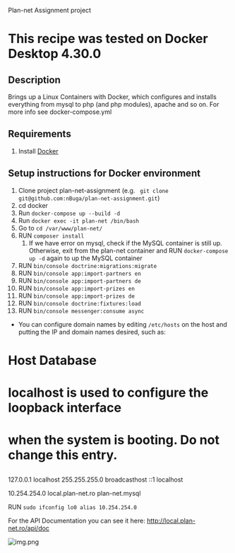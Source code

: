 Plan-net Assignment project


This recipe was tested on Docker Desktop 4.30.0
==============================================================================

Description
-----------------
Brings up a Linux Containers with Docker, which configures
and installs everything from mysql to php (and php modules), apache and so on.
For more info see docker-compose.yml

Requirements
------------

1. Install [Docker](docker.io)

Setup instructions for Docker environment
-----------------

1. Clone project plan-net-assignment
(e.g. `` git clone git@github.com:nBuga/plan-net-assignment.git``)
2. cd docker 
3. Run ``docker-compose up --build -d``
4. Run ``docker exec -it plan-net /bin/bash``
5. Go to ``cd /var/www/plan-net/``
6. RUN ``composer install``
   1. If we have error on mysql, check if the MySQL container is still up. Otherwise, exit from the plan-net container and RUN ``docker-compose up -d`` again to up the MySQL container
7. RUN ``bin/console doctrine:migrations:migrate``
7. RUN ``bin/console app:import-partners en``
7. RUN ``bin/console app:import-partners de``
7. RUN ``bin/console app:import-prizes en``
7. RUN ``bin/console app:import-prizes de``
8. RUN ``bin/console doctrine:fixtures:load``
7. RUN ``bin/console messenger:consume async``
- You can configure domain names by editing ``/etc/hosts`` on the host and putting the IP and domain names desired, such as:
##
# Host Database
# localhost is used to configure the loopback interface
# when the system is booting.  Do not change this entry.
##
127.0.0.1       localhost
255.255.255.0   broadcasthost
::1             localhost

10.254.254.0 local.plan-net.ro plan-net.mysql

RUN ``sudo ifconfig lo0 alias 10.254.254.0``

For the API Documentation you can see it here:
http://local.plan-net.ro/api/doc

![img.png](plan-net/public/api_documentation.png)